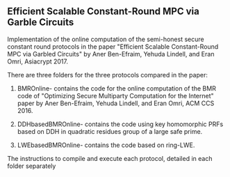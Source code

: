 ## Efficient Scalable Constant-Round MPC via Garble Circuits

Implementation of the online computation of the semi-honest secure constant round protocols in the paper "Efficient Scalable Constant-Round MPC via Garbled Circuits" by Aner Ben-Efraim, Yehuda Lindell, and Eran Omri, Asiacrypt 2017.

There are three folders for the three protocols compared in the paper:

1. BMROnline- contains the code for the online computation of the BMR code of "Optimizing Secure Multiparty Computation for the Internet" paper by Aner Ben-Efraim, Yehuda Lindell, and Eran Omri, ACM CCS 2016.

2. DDHbasedBMROnline- contains the code using key homomorphic PRFs based on DDH in quadratic residues group of a large safe prime.

3. LWEbasedBMROnline- contains the code based on ring-LWE.

The instructions to compile and execute each protocol, detailed in each folder separately
